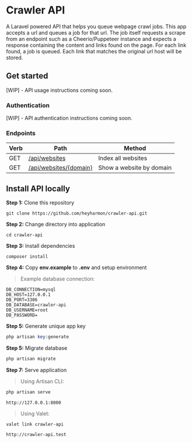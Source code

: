 # Crawler API

A Laravel powered API that helps you queue webpage crawl jobs. This app accepts a url and queues a job for that url. The job itself requests a scrape from an endpoint such as a Cheerio/Puppeteer instance and expects a response containing the content and links found on the page. For each link found, a job is queued. Each link that matches the original url host will be stored. 


## Get started

[WIP] - API usage instructions coming soon.

### Authentication

[WIP] - API authentication instructions coming soon.

### Endpoints

| Verb | Path | Method |
|--|--|--|
| GET | [/api/websites]() | Index all websites |
| GET | [/api/websites/{domain}]() | Show a website by domain |


## Install API locally

**Step 1:** Clone this repository

```
git clone https://github.com/heyharmon/crawler-api.git
```

**Step 2:** Change directory into application

```
cd crawler-api
```

**Step 3:** Install dependencies

```
composer install
```

**Step 4:** Copy **env.example** to **.env** and setup environment
> Example database connection:
```
DB_CONNECTION=mysql
DB_HOST=127.0.0.1
DB_PORT=3306
DB_DATABASE=crawler-api
DB_USERNAME=root
DB_PASSWORD=
```

**Step 5:** Generate unique app key

```php
php artisan key:generate
```

**Step 5:** Migrate database

```php
php artisan migrate
```

**Step 7:** Serve application

> Using Artisan CLI:
```php
php artisan serve
```
`http://127.0.0.1:8000`

> Using Valet:
```
valet link crawler-api
```
`http://crawler-api.test`
